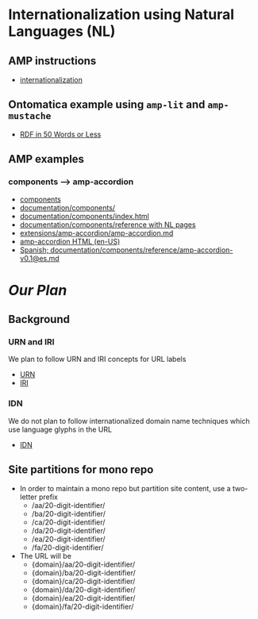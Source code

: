 # Internationalization using Natural Languages (NL)

## AMP instructions
- [internationalization](https://amp.dev/documentation/examples/guides/internationalization/)

## Ontomatica example using `amp-lit` and `amp-mustache`
- [RDF in 50 Words or Less](https://ontomatica.io/a/12370110501010001939/)

## AMP examples

### components --> amp-accordion
- [components](https://amp.dev/documentation/components/)
- [documentation/components/](https://github.com/ampproject/amp.dev/tree/future/pages/content/amp-dev/documentation/components/)
- [documentation/components/index.html](https://github.com/ampproject/amp.dev/blob/future/pages/content/amp-dev/documentation/components/index.html)
- [documentation/components/reference with NL pages](https://github.com/ampproject/amp.dev/tree/future/pages/content/amp-dev/documentation/components/reference)
- [extensions/amp-accordion/amp-accordion.md](https://github.com/ampproject/amphtml/blob/main/extensions/amp-accordion/amp-accordion.md)
- [amp-accordion HTML (en-US)](https://amp.dev/documentation/components/amp-accordion/)
- [Spanish; documentation/components/reference/amp-accordion-v0.1@es.md](https://github.com/ampproject/amp.dev/blob/future/pages/content/amp-dev/documentation/components/reference/amp-accordion-v0.1%40es.md)

# *Our Plan*

## Background

### URN and IRI
We  plan to follow URN and IRI concepts for URL labels 
  * [URN](https://en.wikipedia.org/wiki/Uniform_Resource_Name)
  * [IRI](https://en.wikipedia.org/wiki/Internationalized_Resource_Identifier)

### IDN
We do not plan to follow internationalized domain name techniques which use language glyphs in the URL
  * [IDN](https://en.wikipedia.org/wiki/Internationalized_domain_name)

## Site partitions for mono repo
- In order to maintain a mono repo but partition site content, use a two-letter prefix
  - /aa/20-digit-identifier/
  - /ba/20-digit-identifier/
  - /ca/20-digit-identifier/
  - /da/20-digit-identifier/
  - /ea/20-digit-identifier/
  - /fa/20-digit-identifier/
- The URL will be
  - {domain}/aa/20-digit-identifier/
  - {domain}/ba/20-digit-identifier/
  - {domain}/ca/20-digit-identifier/
  - {domain}/da/20-digit-identifier/
  - {domain}/ea/20-digit-identifier/
  - {domain}/fa/20-digit-identifier/

